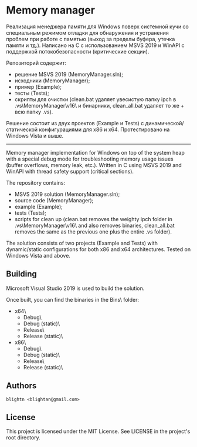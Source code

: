 # Memory manager

Реализация менеджера памяти для Windows поверх системной кучи со специальным режимом отладки для обнаружения и устранения проблем при работе с памятью (выход за пределы буфера, утечка памяти и тд.). Написано на C с использованием MSVS 2019 и WinAPI с поддержкой потокобезопасности (критические секции).

Репозиторий содержит:
- решение MSVS 2019 (MemoryManager.sln);
- исходники (MemoryManager\);
- пример (Example\);
- тесты (Tests\);
- скрипты для очистки (clean.bat удаляет увесистую папку ipch в .vs\MemoryManager\v16\ и бинарники, clean_all.bat удаляет то же + всю папку .vs).

Решение состоит из двух проектов (Example и Tests) с динамической/статической конфигурациями для x86 и x64. Протестировано на Windows Vista и выше.
____
Memory manager implementation for Windows on top of the system heap with a special debug mode for troubleshooting memory usage issues (buffer overflows, memory leak, etc.). Written in C using MSVS 2019 and WinAPI with thread safety support (critical sections).

The repository contains:
- MSVS 2019 solution (MemoryManager.sln);
- source code (MemoryManager\);
- example (Example\);
- tests (Tests\);
- scripts for clean up (clean.bat removes the weighty ipch folder in .vs\MemoryManager\v16\ and also removes binaries, clean_all.bat removes the same as the previous one plus the entire .vs folder).

The solution consists of two projects (Example and Tests) with dynamic/static configurations for both x86 and x64 architectures. Tested on Windows Vista and above.

## Building

Microsoft Visual Studio 2019 is used to build the solution.

Once built, you can find the binaries in the Bins\ folder:

- x64\
  - Debug\
  - Debug (static)\
  - Release\
  - Release (static)\
- x86\
	- Debug\
	- Debug (static)\
	- Release\
	- Release (static)\

## Authors

```
blightn <blightan@gmail.com>
```

## License

This project is licensed under the MIT License. See LICENSE in the project's root directory.
